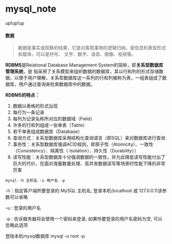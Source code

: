 <!--
 * @Author: shouxie
 * @Date: 2020-04-27 15:23:25
 * @Description: 
 -->
# mysql_note
up!up!up


#### 数据
> 数据是事实或观察的结果，它是对客观事物的逻辑归纳，是信息的表现形式和载体，可以是符号、
文字、数字、语音、图像、视频等。

**RDBMS**是Relational Database Management System的简称，即**关系型数据库管理系统**，是
指采用了关系模型来组织数据的数据库，其以行和列的形式存储数据，以便于用户理解，关系型数据库这一系列的行和列被称为表，一组表组成了数据库，用户通过查询来检索数据库中的数据。

**RDBMS的特点：**
1. 数据以表格的形式出现
2. 每行为一条记录
3. 每列为记录名称所对应的数据域（Field）
4. 许多的行和列组成一张单表（Table）
5. 若干单表组成数据库（Database）
6. 查询方式：关系型数据库采用结构化查询语言（即SQL）来对数据库进行查询
7. 事务性：关系型数据库强调ACID规则，即原子性（Atomicity）、一致性（Consistency）、隔离性（
Isolation）、持久性（Durability））
8. 读写性能：关系型数据库十分强调数据的一致性，并为此降低读写性能付出了巨大的代价，在面对海量数量处理、高并发数据读写等场景时性能下降的非常厉害


```linux
mysql -h 主机名 -u 用户名 -p
```
-h：指定客户端所要登录的 MySQL 主机名, 登录本机(localhost 或 127.0.0.1)该参数可以省略

-u : 登录的用户名

-p : 告诉服务器将会使用一个密码来登录, 如果所要登录的用户名密码为空, 可以忽略此选项

登陆本机mysql数据库
mysql -u root -p